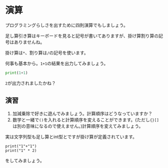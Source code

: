 # 演算

プログラミングらしさを出すために四則演算でもしましょう。

足し算引き算はキーボードを見ると記号が書いてありますが、掛け算割り算の記号はありませんね。

掛け算は`*`、割り算は`/`の記号を使います。

何事も基本から。`1+1`の結果を出力してみましょう。

```python
print(1+1)
```

`2`が出力されましたかね？

## 演習

1. 加減乗除で好きに遊んでみましょう。計算順序はどうなっていますか？
2. 数学と一緒で`()`を入れると計算順序を変えることができます。(ただし`{}[]`は別の意味になるので使えません。)計算順序を変えてみましょう。

実は文字列型も足し算とint型とですが掛け算が定義されています。
```
print("1"+"1")
print("1" * 2)
```

をしてみましょう。